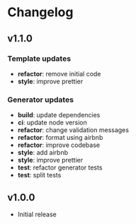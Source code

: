 # Changelog

## v1.1.0

### Template updates

* **refactor**: remove initial code
* **style**: improve prettier

### Generator updates

* **build**: update dependencies
* **ci**: update node version
* **refactor**: change validation messages
* **refactor**: format using airbnb
* **refactor**: improve codebase
* **style**: add airbnb
* **style**: improve prettier
* **test**: refactor generator tests
* **test**: split tests

## v1.0.0

* Initial release

